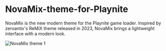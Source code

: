 ﻿# NovaMix-theme-for-Playnite

NovaMix is ​​the new modern theme for the Playnite game loader. Inspired by zeroantix's ReMiX theme released in 2023, NovaMix brings a lightweight interface with a modern look.

![NovaMix theme 1](https://github.com/user-attachments/assets/d5a849cb-de70-427c-84d8-4e31b0114d22)

